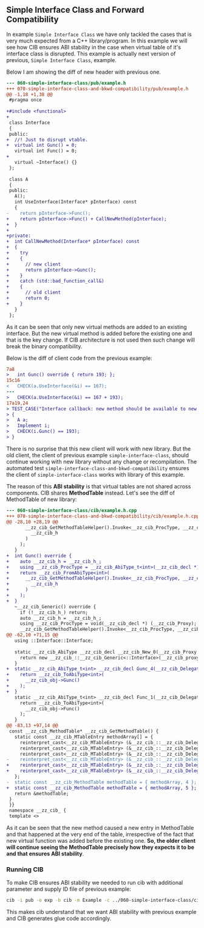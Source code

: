 ## Simple Interface Class and Forward Compatibility

In example `Simple Interface Class` we have only tackled the cases that is very much expected from a C++ library/program. In this example we will see how CIB ensures ABI stability in the case when virtual table of it's interface class is disrupted. This example is actually next version of previous, `Simple Interface Class`, example.

Below I am showing the diff of new header with previous one.

```diff
--- 060-simple-interface-class/pub/example.h
+++ 070-simple-interface-class-and-bkwd-compatibility/pub/example.h
@@ -1,18 +1,38 @@
 #pragma once
 
+#include <functional>
+
 class Interface
 {
 public:
+  //! Just to disrupt vtable.
+  virtual int Gunc() = 0;
   virtual int Func() = 0;
+
   virtual ~Interface() {}
 };
 
 class A
 {
 public:
   A();
   int UseInterface(Interface* pInterface) const
   {
-    return pInterface->Func();
+    return pInterface->Func() + CallNewMethod(pInterface);
+  }
+
+private:
+  int CallNewMethod(Interface* pInterface) const
+  {
+    try
+    {
+      // new client
+      return pInterface->Gunc();
+    }
+    catch (std::bad_function_call&)
+    {
+      // old client
+      return 0;
+    }
   }
 };

```

As it can be seen that only new virtual methods are added to an existing interface. But the new virtual method is added before the existing one and that is the key change. If CIB architecture is not used then such change will break the binary compatibility.

Below is the diff of client code from the previous example:

```diff
7a8
>   int Gunc() override { return 193; };
15c16
<   CHECK(a.UseInterface(&i) == 167);
---
>   CHECK(a.UseInterface(&i) == 167 + 193);
17a19,24
> TEST_CASE("Interface callback: new method should be available to new clients")
> {
>   A a;
>   Implement i;
>   CHECK(i.Gunc() == 193);
> }

```

There is no surprise that this new client will work with new library. But the old client, the client of previous example `simple-interface-class`, should continue working with new library without any change or recompilation. The automated test `simple-interface-class-and-bkwd-compatibility` ensures the client of `simple-interface-class` works with library of this example.

The reason of this **ABI stability** is that virtual tables are not shared across components. CIB shares **MethodTable** instead. Let's see the diff of MethodTable of new library:

```diff
--- 060-simple-interface-class/cib/example.h.cpp
+++ 070-simple-interface-class-and-bkwd-compatibility/cib/example.h.cpp
@@ -28,10 +28,19 @@
       __zz_cib_GetMethodTableHelper().Invoke<__zz_cib_ProcType, __zz_cib_Methodid::Func_0>(
         __zz_cib_h
       )
     );
   }
+  int Gunc() override {
+    auto __zz_cib_h = __zz_cib_h_;
+    using __zz_cib_ProcType = __zz_cib_AbiType_t<int>(__zz_cib_decl *) (__zz_cib_Proxy);
+    return __zz_cib_FromAbiType<int>(
+      __zz_cib_GetMethodTableHelper().Invoke<__zz_cib_ProcType, __zz_cib_Methodid::Gunc_2>(
+        __zz_cib_h
+      )
+    );
+  }
   ~__zz_cib_Generic() override {
     if (!__zz_cib_h_) return;
     auto __zz_cib_h = __zz_cib_h_;
     using __zz_cib_ProcType = void(__zz_cib_decl *) (__zz_cib_Proxy);
     __zz_cib_GetMethodTableHelper().Invoke<__zz_cib_ProcType, __zz_cib_Methodid::__zz_cib_Delete_1>(
@@ -62,10 +71,15 @@
   using ::Interface::Interface;
 
   static __zz_cib_AbiType __zz_cib_decl __zz_cib_New_0(__zz_cib_Proxy __zz_cib_proxy, const __zz_cib_MethodTable* __zz_cib_GetMethodTable) {
     return new __zz_cib_::__zz_cib_Generic<::Interface>(__zz_cib_proxy, __zz_cib_GetMethodTable);
   }
+  static __zz_cib_AbiType_t<int> __zz_cib_decl Gunc_4(__zz_cib_Delegatee* __zz_cib_obj) {
+    return __zz_cib_ToAbiType<int>(
+      __zz_cib_obj->Gunc()
+    );
+  }
   static __zz_cib_AbiType_t<int> __zz_cib_decl Func_1(__zz_cib_Delegatee* __zz_cib_obj) {
     return __zz_cib_ToAbiType<int>(
       __zz_cib_obj->Func()
     );
   }
@@ -83,13 +97,14 @@
 const __zz_cib_MethodTable* __zz_cib_GetMethodTable() {
   static const __zz_cib_MTableEntry methodArray[] = {
     reinterpret_cast<__zz_cib_MTableEntry> (&__zz_cib_::__zz_cib_Delegator<::Interface>::__zz_cib_New_0),
     reinterpret_cast<__zz_cib_MTableEntry> (&__zz_cib_::__zz_cib_Delegator<::Interface>::Func_1),
     reinterpret_cast<__zz_cib_MTableEntry> (&__zz_cib_::__zz_cib_Delegator<::Interface>::__zz_cib_Delete_2),
-    reinterpret_cast<__zz_cib_MTableEntry> (&__zz_cib_::__zz_cib_Delegator<::Interface>::__zz_cib_ReleaseProxy)
+    reinterpret_cast<__zz_cib_MTableEntry> (&__zz_cib_::__zz_cib_Delegator<::Interface>::__zz_cib_ReleaseProxy),
+    reinterpret_cast<__zz_cib_MTableEntry> (&__zz_cib_::__zz_cib_Delegator<::Interface>::Gunc_4)
   };
-  static const __zz_cib_MethodTable methodTable = { methodArray, 4 };
+  static const __zz_cib_MethodTable methodTable = { methodArray, 5 };
   return &methodTable;
 }
 }}
 namespace __zz_cib_ {
 template <>

```

As it can be seen that the new method caused a new entry in MethodTable and that happened at the very end of the table, irrespective of the fact that new virtual function was added before the existing one. **So, the older client will continue seeing the MethodTable precisely how they expects it to be and that ensures ABI stability**.

### Running CIB
To make CIB ensures ABI stability we needed to run cib with additional parameter and supply ID file of previous example:

```sh
cib -i pub -o exp -b cib -m Example -c ../060-simple-interface-class/cib/__zz_cib_Example-ids.h
```

This makes cib understand that we want ABI stability with previous example and CIB generates glue code accordingly.

